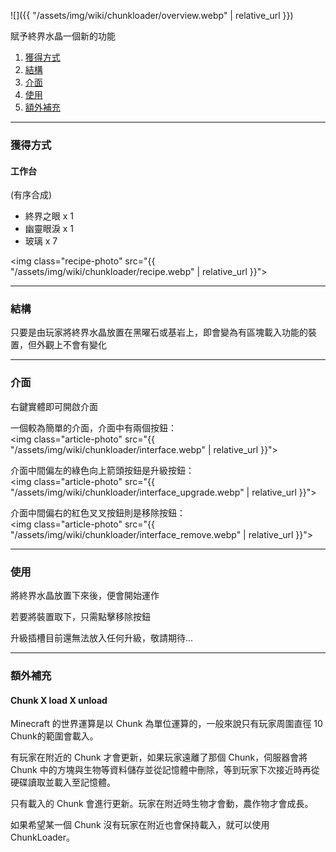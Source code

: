 ![]({{ "/assets/img/wiki/chunkloader/overview.webp" | relative_url }})  

賦予終界水晶一個新的功能

<div class="article-content">
<ol>
    <li><a href="#獲得方式">獲得方式</a></li>
    <li><a href="#結構">結構</a></li>
    <li><a href="#介面">介面</a></li>
    <li><a href="#使用">使用</a></li>
	<li><a href="#額外補充">額外補充</a></li>
</ol>
</div>

---

<a name="獲得方式"></a>

### 獲得方式

#### 工作台

(有序合成)

- 終界之眼 x 1
- 幽靈眼淚 x 1
- 玻璃 x 7

<img class="recipe-photo" src="{{ "/assets/img/wiki/chunkloader/recipe.webp" | relative_url }}">

---

<a name="結構"></a>

### 結構

只要是由玩家將終界水晶放置在黑曜石或基岩上，即會變為有區塊載入功能的裝置，但外觀上不會有變化

---

<a name="介面"></a>

### 介面

右鍵實體即可開啟介面

一個較為簡單的介面，介面中有兩個按鈕：  
<img class="article-photo" src="{{ "/assets/img/wiki/chunkloader/interface.webp" | relative_url }}">

介面中間偏左的綠色向上箭頭按鈕是升級按鈕：  
<img class="article-photo" src="{{ "/assets/img/wiki/chunkloader/interface_upgrade.webp" | relative_url }}">

介面中間偏右的紅色叉叉按鈕則是移除按鈕：  
<img class="article-photo" src="{{ "/assets/img/wiki/chunkloader/interface_remove.webp" | relative_url }}">

---

<a name="使用"></a>

### 使用

將終界水晶放置下來後，便會開始運作

若要將裝置取下，只需點擊移除按鈕

升級插槽目前還無法放入任何升級，敬請期待...

---

<a name="額外補充"></a>

### 額外補充

#### Chunk X load X unload

Minecraft 的世界運算是以 Chunk 為單位運算的，一般來說只有玩家周圍直徑 10 Chunk的範圍會載入。  

有玩家在附近的 Chunk 才會更新，如果玩家遠離了那個 Chunk，伺服器會將 Chunk 中的方塊與生物等資料儲存並從記憶體中刪除，等到玩家下次接近時再從硬碟讀取並載入至記憶體。  

只有載入的 Chunk 會進行更新。玩家在附近時生物才會動，農作物才會成長。  

如果希望某一個 Chunk 沒有玩家在附近也會保持載入，就可以使用 ChunkLoader。  
